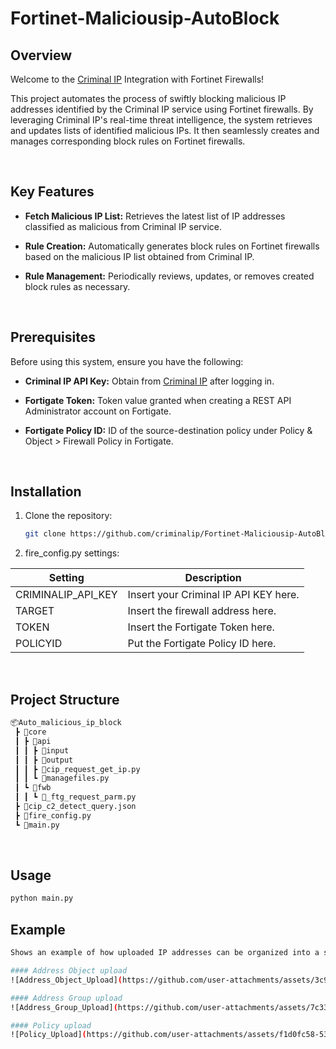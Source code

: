 # Fortinet-Maliciousip-AutoBlock

## Overview

Welcome to the [Criminal IP](https://criminalip.io) Integration with Fortinet Firewalls! 

This project automates the process of swiftly blocking malicious IP addresses identified by the Criminal IP service using Fortinet firewalls. By leveraging Criminal IP's real-time threat intelligence, the system retrieves and updates lists of identified malicious IPs. It then seamlessly creates and manages corresponding block rules on Fortinet firewalls.


</br>

## Key Features

- **Fetch Malicious IP List:** Retrieves the latest list of IP addresses classified as malicious from Criminal IP service.
   
- **Rule Creation:** Automatically generates block rules on Fortinet firewalls based on the malicious IP list obtained from Criminal IP.
   
- **Rule Management:** Periodically reviews, updates, or removes created block rules as necessary.

</br>

## Prerequisites

Before using this system, ensure you have the following:

- **Criminal IP API Key:** Obtain from [Criminal IP](https://www.criminalip.io/mypage/information) after logging in.
  
- **Fortigate Token:** Token value granted when creating a REST API Administrator account on Fortigate.
  
- **Fortigate Policy ID:** ID of the source-destination policy under Policy & Object > Firewall Policy in Fortigate.

</br>

## Installation

1. Clone the repository:
   ```bash
   git clone https://github.com/criminalip/Fortinet-Maliciousip-AutoBlock.git
	```
2. fire_config.py settings:

| Setting             | Description                                     |
|---------------------|-------------------------------------------------|
| CRIMINALIP_API_KEY  | Insert your Criminal IP API KEY here.           |
| TARGET              | Insert the firewall address here.                |
| TOKEN               | Insert the Fortigate Token here.                 |
| POLICYID            | Put the Fortigate Policy ID here.                |

</br>

## Project Structure
```bash
📦Auto_malicious_ip_block
 ┣ 📂core
 ┃ ┣ 📂api
 ┃ ┃ ┣ 📂input
 ┃ ┃ ┣ 📂output
 ┃ ┃ ┣ 📜cip_request_get_ip.py
 ┃ ┃ ┗ 📜managefiles.py
 ┃ ┗ 📂fwb
 ┃ ┃ ┗ 📜_ftg_request_parm.py
 ┣ 📜cip_c2_detect_query.json
 ┣ 📜fire_config.py
 ┗ 📜main.py
```
</br>

## Usage
``` bash
python main.py
```

## Example
``` bash
Shows an example of how uploaded IP addresses can be organized into a single group, and how to manage the particular group by date and policy.

#### Address Object upload
![Address_Object_Upload](https://github.com/user-attachments/assets/3c96a9bf-ce02-4d5d-99d1-69eea06e001e)

#### Address Group upload
![Address_Group_Upload](https://github.com/user-attachments/assets/7c337bb6-b64e-46f0-b0ae-53c4ce5b7a32)

#### Policy upload
![Policy_Upload](https://github.com/user-attachments/assets/f1d0fc58-5314-4c37-8ab5-908b52c1de8b)
```





